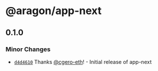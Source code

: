 # @aragon/app-next

## 0.1.0

### Minor Changes

- [`d4d4610`](https://github.com/aragon/app-next/commit/d4d46105ff9b708b60e9204f94ebfffb1e80bf4a) Thanks
  [@cgero-eth](https://github.com/cgero-eth)! - Initial release of app-next
